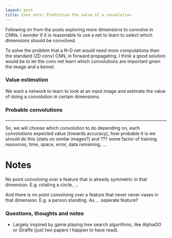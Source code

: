 ```yaml
---
layout: post
title: Conv nets: Prediction the value of a convolution
---
```


Following on from the posts exploring more dimensions to convolve in CNNs. I wonder if it is reasonable to use a net to learn to select which dimensions should be convolved.

To solve the problem that a N-D net would need more computations than the standard (2D conv) CNN, in forward propagating. I think a good solution would be to let the conv net learn which convolutions are important given the image and a kernel.


### Value estimation

We want a network to learn to look at an input image and estimate the value of doing a convolution in certain dimensions. 

### Probable convolutions



### 


*****

So, we will choose which convolution to do depending on, each convolutions expected value (towards accuracy), how probable it is we should do this (stats on similar images?) and ??? some factor of training resources, time, space, error, data remaining, ...

# Notes


No point convolving over a feature that is already symmetric in that dimension. E.g. rotating a circle, … 

And there is no point convolving over a feature that never never vases in that dimension. E.g. a person standing. As … seperate feature?


### Questions, thoughts and notes

* Largely inspired by game playing tree search algorithms, like AlphaGO or Giraffe (just two papers I happen to have read).